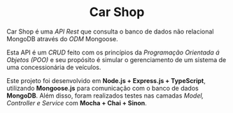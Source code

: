 <h1 align="center">Car Shop</h1>

Car Shop é uma *API Rest* que consulta o banco de dados não relacional MongoDB através do *ODM* Mongoose.

Esta API é um *CRUD* feito com os princípios da *Programação Orientada á Objetos (POO)* e seu propósito é simular o gerenciamento de um sistema de uma concessionária de veículos.

Este projeto foi desenvolvido em **Node.js + Express.js + TypeScript**, utilizando **Mongoose.js** para comunicação com o banco de dados **MongoDB**. Além disso, foram realizados testes nas camadas *Model, Controller e Service* com **Mocha + Chai + Sinon**.